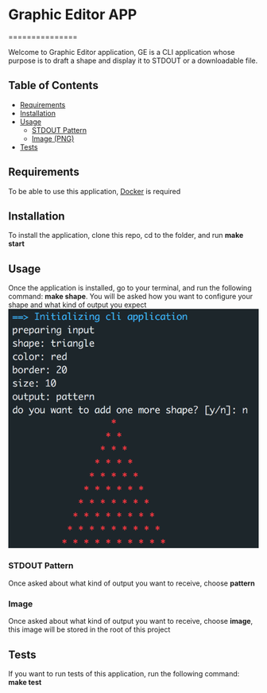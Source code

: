 # Graphic Editor APP
===============

Welcome to Graphic Editor application, GE is a CLI application whose purpose is to draft a shape and display it to STDOUT or a downloadable file.

## Table of Contents
* [Requirements](#requirements)
* [Installation](#installation)
* [Usage](#usage)
	* [STDOUT Pattern](#stdout-pattern)
    * [Image (PNG)](#image)
* [Tests](#tests)

## Requirements
To be able to use this application, [Docker](https://www.docker.com/) is required

## Installation
To install the application, clone this repo, cd to the folder, and run **make start**

## Usage
Once the application is installed, go to your terminal, and run the following command: **make shape**.
You will be asked how you want to configure your shape and what kind of output you expect
![Usage](./docs/assets/usage.png)

### STDOUT Pattern
Once asked about what kind of output you want to receive, choose **pattern**

### Image
Once asked about what kind of output you want to receive, choose **image**, this image will be stored in the root of this project

## Tests
If you want to run tests of this application, run the following command: **make test**
